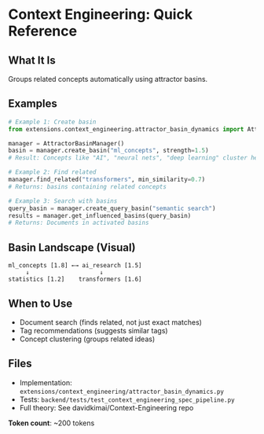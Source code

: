 # Context Engineering: Quick Reference

## What It Is
Groups related concepts automatically using attractor basins.

## Examples

```python
# Example 1: Create basin
from extensions.context_engineering.attractor_basin_dynamics import AttractorBasinManager

manager = AttractorBasinManager()
basin = manager.create_basin("ml_concepts", strength=1.5)
# Result: Concepts like "AI", "neural nets", "deep learning" cluster here

# Example 2: Find related
manager.find_related("transformers", min_similarity=0.7)
# Returns: basins containing related concepts

# Example 3: Search with basins
query_basin = manager.create_query_basin("semantic search")
results = manager.get_influenced_basins(query_basin)
# Returns: Documents in activated basins
```

## Basin Landscape (Visual)
```
ml_concepts [1.8] ←→ ai_research [1.5]
     ↓                    ↓
statistics [1.2]    transformers [1.6]
```

## When to Use
- Document search (finds related, not just exact matches)
- Tag recommendations (suggests similar tags)
- Concept clustering (groups related ideas)

## Files
- Implementation: `extensions/context_engineering/attractor_basin_dynamics.py`
- Tests: `backend/tests/test_context_engineering_spec_pipeline.py`
- Full theory: See davidkimai/Context-Engineering repo

**Token count**: ~200 tokens
